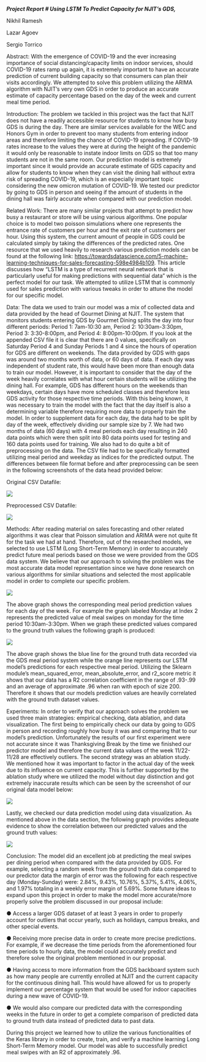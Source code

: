 ***Project Report #
Using LSTM To Predict Capacity for NJIT’s GDS,***


Nikhil Ramesh

Lazar Agoev

Sergio Torrico




Abstract: With the emergence of COVID-19 and the ever increasing importance of social distancing/capacity limits on indoor services, 
should COVID-19 rates ramp up again, it is extremely important to have an accurate prediction of current building capacity so that 
consumers can plan their visits accordingly. We attempted to solve this problem utilizing the ARIMA algorithm with NJIT’s very own 
GDS in order to produce an accurate estimate of capacity percentage based on the day of the week and current meal time period. 

Introduction: The problem we tackled in this project was the fact that NJIT does not have a readily accessible resource for students 
to know how busy GDS is during the day. There are similar services available for the WEC and Honors Gym in order to prevent too many 
students from entering indoor areas and therefore limiting the chance of COVID-19 spreading. If COVID-19 rates increase to the values 
they were at during the height of the pandemic it would only be reasonable to instate indoor limits on GDS so that too many students 
are not in the same room. Our prediction model is extremely important since it would provide an accurate estimate of GDS capacity 
and allow for students to know when they can visit the dining hall without extra risk of spreading COVID-19, which is an especially 
important topic considering the new omicron mutation of COVID-19. We tested our predictor by going to GDS in person and seeing if the 
amount of students in the dining hall was fairly accurate when compared with our prediction model.

Related Work: There are many similar projects that attempt to predict how busy a restaurant or store will be using various algorithms. 
One popular choice is to model two poisson simulations where one represents the entrance rate of customers per hour and the exit rate 
of customers per hour. Using this system, the current amount of people in GDS could be calculated simply by taking the differences of 
the predicted rates. One resource that we used heavily to research various prediction models can be found at the following link: 
https://towardsdatascience.com/5-machine-learning-techniques-for-sales-forecasting-598e4984b109. This article discusses how “LSTM is a 
type of recurrent neural network that is particularly useful for making predictions with sequential data” which is the perfect model for
our task. We attempted to utilize LSTM that is commonly used for sales prediction with various tweaks in order to attune the model for 
our specific model.

Data: The data we used to train our model was a mix of collected data and data provided by the head of Gourmet Dining at NJIT. The system 
that monitors students entering GDS by Gourmet Dining splits the day into four different periods: Period 1: 7am-10:30 am, 
Period 2: 10:30am-3:30pm, Period 3: 3:30-8:00pm, and Period 4: 8:00pm-10:00pm. If you look at the appended CSV file it is clear that 
there are 0 values, specifically on Saturday Period 4 and Sunday Periods 1 and 4 since the hours of operation for GDS are different on 
weekends. The data provided by GDS with gaps was around two months worth of data, or 60 days of data. If each day was independent of 
student rate, this would have been more than enough data to train our model. However, it is important to consider that the day of the 
week heavily correlates with what hour certain students will be utilizing the dining hall. For example, GDS has different hours on the 
weekends than weekdays, certain days have more scheduled classes and therefore less GDS activity for those respective time periods. With 
this being known, it was necessary to train the model with the fact that the day itself is also a determining variable therefore requiring 
more data to properly train the model. In order to supplement data for each day, the data had to be split by day of the week, effectively 
dividing our sample size by 7. We had two months of data (60 days) with 4 meal periods each day resulting in 240 data points which were then 
split into 80 data points used for testing and 160 data points used for training. We also had to do quite a bit of preprocessing on the data. 
The CSV file had to be specifically formatted utilizing meal period and weekday as indices for the predicted output. The differences between 
file format before and after preprocessing can be seen in the following screenshots of the data head provided below:


Original CSV Datafile:

![](ImageReferences/Original%20CSV.png)

Preprocessed CSV Datafile:

![](ImageReferences/Processed%20CSV.png)


Methods: After reading material on sales forecasting and other related algorithms it was clear that Poisson simulation and ARIMA were not quite 
fit for the task we had at hand. Therefore, out of the researched models, we selected to use LSTM (Long Short-Term Memory) in order to accurately 
predict future meal periods based on those we were provided from the GDS data system. We believe that our approach to solving the problem was the 
most accurate data model representation since we have done research on various algorithms for similar situations and selected the most applicable 
model in order to complete our specific problem.
 
![](ImageReferences/Week%20Predictions.png)

The above graph shows the corresponding meal period prediction values for each day of the week. For example the graph labeled Monday at Index 2 
represents the predicted value of meal swipes on monday for the time period 10:30am-3:30pm. When we graph these predicted values compared to the 
ground truth values the following graph is produced: 
 
![](ImageReferences/Oscillations.png)

The above graph shows the blue line for the ground truth data recorded via the GDS meal period system while the orange line represents our LSTM model’s 
predictions for each respective meal period. Utilizing the Sklearn module’s mean_squared_error, mean_absolute_error, and r2_score metric it shows that 
our data has a R2 correlation coefficient in the range of .93-.99 and an average of approximate .96 when ran with epoch of size 200. Therefore it shows 
that our models prediction values are heavily correlated with the ground truth dataset values.

Experiments: In order to verify that our approach solves the problem we used three main strategies: empirical checking, data ablation, and data visualization. 
The first being to empirically check our data by going to GDS in person and recording roughly how busy it was and comparing that to our model’s prediction. 
Unfortunately the results of our first experiment were not accurate since it was Thanksgiving Break by the time we finished our predictor model and therefore 
the current data values of the week 11/22-11/28 are effectively outliers. The second strategy was an ablation study. We mentioned how it was important to factor 
in the actual day of the week due to its influence on current capacity. This is further supported by the ablation study where we utilized the model without day 
distinction and got extremely inaccurate results which can be seen by the screenshot of our original data model below:

![](ImageReferences/Inaccurate.png) 
 
Lastly, we checked our data prediction model using data visualization. As mentioned above in the data section, the following graph provides adequate evidence to 
show the correlation between our predicted values and the ground truth values:

![](ImageReferences/Oscillations.png) 

Conclusion: The model did an excellent job at predicting the meal swipes per dining period when compared with the data provided by GDS. For example, selecting a 
random week from the ground truth data compared to our predictor data the margin of error was the following for each respective day (Monday-Sunday) were: 2.84%, 
9.43%, 10.76%, 5.37%, 5.41%, 4.06%, and 1.97% totaling in a weekly error margin of 5.69%. Some future ideas to expand upon this project in order to make the model 
more accurate/more properly solve the problem discussed in our proposal include:


●	Access a larger GDS dataset of at least 3 years in order to properly account for outliers that occur yearly, such as holidays, campus breaks, and other special events.


●	Receiving more precise data in order to create more precise predictions. For example, if we decrease the time periods from the aforementioned four time periods to 
hourly data, the model could accurately predict and therefore solve the original problem mentioned in our proposal.


●	Having access to more information from the GDS backboard system such as how many people are currently enrolled at NJIT and the current capacity for the continuous 
dining hall. This would have allowed for us to properly implement our percentage system that would be used for indoor capacities during a new wave of COVID-19.


●	We would also compare our predicted data with the corresponding weeks in the future in order to get a complete comparison of predicted data to ground truth data instead 
of predicted data to past data.

During this project we learned how to utilize the various functionalities of the Keras library in order to create, train, and verify a machine learning Long Short-Term Memory 
model. Our model was able to successfully predict meal swipes with an R2 of approximately .96. 
